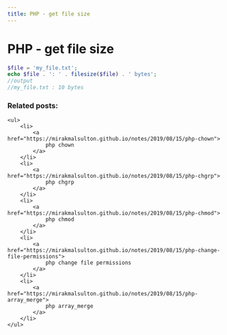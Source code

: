 ```yaml
---
title: PHP - get file size
---
```


<h1 class="header">PHP - get file size</h1>

```php
$file = 'my_file.txt';
echo $file . ': ' . filesize($file) . ' bytes';
//output
//my_file.txt : 10 bytes
```


<div class="related_posts_block">
    <h3>Related posts:</h3>

    <ul>
        <li>
            <a href="https://mirakmalsulton.github.io/notes/2019/08/15/php-chown">
                php chown
            </a>
        </li>
        <li>
            <a href="https://mirakmalsulton.github.io/notes/2019/08/15/php-chgrp">
                php chgrp
            </a>
        </li>
        <li>
            <a href="https://mirakmalsulton.github.io/notes/2019/08/15/php-chmod">
                php chmod
            </a>
        </li>
		<li>
            <a href="https://mirakmalsulton.github.io/notes/2019/08/15/php-change-file-permissions">
                php change file permissions
            </a>
        </li>
		<li>
            <a href="https://mirakmalsulton.github.io/notes/2019/08/15/php-array_merge">
                php array_merge
            </a>
        </li>
    </ul>
</div>